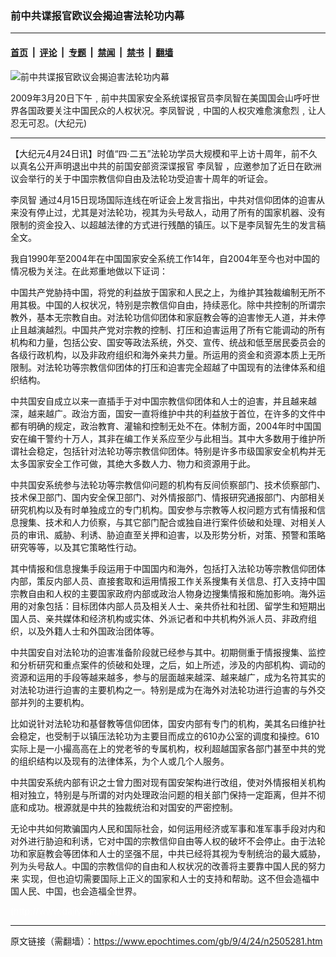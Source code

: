 ### 前中共谍报官欧议会揭迫害法轮功内幕

---

#### [首页](../../../..?n2505281) &nbsp;|&nbsp; [评论](../../../../../epoch-comment?n2505281) &nbsp;|&nbsp; [专题](../../../../../epoch-special?n2505281) &nbsp;|&nbsp; [禁闻](../../../../../epoch-news?n2505281) &nbsp;|&nbsp; [禁书](../../../../../books?n2505281) &nbsp;|&nbsp; [翻墙](https://github.com/gfw-breaker/nogfw/blob/master/README.md?n2505281)


<div><img alt="前中共谍报官欧议会揭迫害法轮功内幕" class="attachment-djy_600_400 size-djy_600_400 wp-post-image" src="https://i.epochtimes.com/assets/uploads/2009/04/903201011261123.jpg"/>
<div class="caption">
 <p>
  2009年3月20日下午﹐前中共国家安全系统谍报官员李凤智在美国国会山呼吁世界各国政要关注中国民众的人权状况。李凤智说﹐中国的人权灾难愈演愈烈﹐让人忍无可忍。(大纪元)
 </p>
</div></div><hr/><div class="post_content" id="artbody" itemprop="articleBody">
 <!-- article content begin -->
 <p>
  【大纪元4月24日讯】时值“四‧二五”法轮功学员大规模和平上访十周年，前不久以真名公开声明退出中共的前国安部资深谍报官
  <ok href="https://www.epochtimes.com/gb/tag/%E6%9D%8E%E5%87%A4%E6%99%BA.html">
   李凤智
  </ok>
  ，应邀参加了近日在欧洲议会举行的关于中国宗教信仰自由及法轮功受迫害十周年的听证会。
 </p>
 <p>
  <ok href="https://www.epochtimes.com/gb/tag/%E6%9D%8E%E5%87%A4%E6%99%BA.html">
   李凤智
  </ok>
  通过4月15日现场国际连线在听证会上发言指出，中共对信仰团体的迫害从来没有停止过，尤其是对法轮功，视其为头号敌人，动用了所有的国家机器、没有限制的资金投入、以超越法律的方式进行残酷的镇压。以下是李凤智先生的发言稿全文。
 </p>
 <p>
  我自1990年至2004年在中国国家安全系统工作14年，自2004年至今也对中国的情况极为关注。在此郑重地做以下证词：
 </p>
 <p>
  中国共产党胁持中国，将党的利益放于国家和人民之上，为维护其独裁编制无所不用其极。中国的人权状况，特别是宗教信仰自由，持续恶化。除中共控制的所谓宗教外，基本无宗教自由。对法轮功信仰团体和家庭教会等的迫害惨无人道，并未停止且越演越烈。中国共产党对宗教的控制、打压和迫害运用了所有它能调动的所有机构和力量，包括公安、国安等政法系统，外交、宣传、统战和低至居民委员会的各级行政机构，以及非政府组织和海外亲共力量。所运用的资金和资源本质上无所限制。对法轮功等宗教信仰团体的打压和迫害完全超越了中国现有的法律体系和组织结构。
 </p>
 <p>
  中共国安自成立以来一直插手于对中国宗教信仰团体和人士的迫害，并且越来越深，越来越广。政治方面，国安一直将维护中共的利益放于首位，在许多的文件中都有明确的规定，政治教育、灌输和控制无处不在。体制方面，2004年时中国国安在编干警约十万人，其非在编工作关系应至少与此相当。其中大多数用于维护所谓社会稳定，包括针对法轮功等宗教信仰团体。特别是许多市级国家安全机构并无太多国家安全工作可做，其绝大多数人力、物力和资源用于此。
 </p>
 <p>
  中共国安系统参与法轮功等宗教信仰问题的机构有反间侦察部门、技术侦察部门、技术保卫部门、国内安全保卫部门、对外情报部门、情报研究通报部门、内部相关研究机构以及有时单独成立的专门机构。国安参与宗教等人权问题方式有情报和信息搜集、技术和人力侦察，与其它部门配合或独自进行案件侦破和处理、对相关人员的审讯、威胁、利诱、胁迫直至关押和迫害，以及形势分析，对策、预警和策略研究等等，以及其它策略性行动。
 </p>
 <p>
  其中情报和信息搜集手段运用于中国国内和海外，包括打入法轮功等宗教信仰团体内部，策反内部人员、直接套取和运用情报工作关系搜集有关信息、打入支持中国宗教自由和人权的主要国家政府内部或政治人物身边搜集情报和施加影响。海外运用的对象包括：目标团体内部人员及相关人士、亲共侨社和社团、留学生和短期出国人员、亲共媒体和经济机构或实体、外派记者和中共机构外派人员、非政府组织，以及外籍人士和外国政治团体等。
 </p>
 <p>
  中共国安自对法轮功的迫害准备阶段就已经参与其中。初期侧重于情报搜集、监控和分析研究和重点案件的侦破和处理，之后，如上所述，涉及的内部机构、调动的资源和运用的手段等越来越多，参与的层面越来越深、越来越广，成为名符其实的对法轮功进行迫害的主要机构之一。特别是成为在海外对法轮功进行迫害的与外交部并列的主要机构。
 </p>
 <p>
  比如说针对法轮功和基督教等信仰团体，国安内部有专门的机构，美其名曰维护社会稳定，也受制于以镇压法轮功为主要目而成立的610办公室的调度和操控。610实际上是一小撮高高在上的党老爷的专属机构，权利超越国家各部门甚至中共的党的组织结构以及现有的法律体系，为个人或几个人服务。
 </p>
 <p>
  中共国安系统内部有识之士曾力图对现有国安架构进行改组，使对外情报相关机构相对独立，特别是与所谓的对内处理政治问题的相关部门保持一定距离，但并不彻底和成功。根源就是中共的独裁统治和对国安的严密控制。
 </p>
 <p>
  无论中共如何欺骗国内人民和国际社会，如何运用经济或军事和准军事手段对内和对外进行胁迫和利诱，它对中国的宗教信仰自由等人权的破坏不会停止。由于法轮功和家庭教会等团体和人士的坚强不屈，中共已经将其视为专制统治的最大威胁，列为头号敌人。中国的宗教信仰的自由和人权状况的改善将主要靠中国人民的努力来 实现，但也迫切需要国际上正义的国家和人士的支持和帮助。这不但会造福中国人民、中国，也会造福全世界。
 </p>
 <p>
  <font color="#ffffff">
   (http://www.dajiyuan.com)
  </font>
 </p>
 <!-- article content end -->
 <div id="below_article_ad">
 </div>
</div>


---

原文链接（需翻墙）：https://www.epochtimes.com/gb/9/4/24/n2505281.htm
